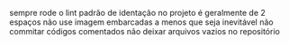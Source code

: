 sempre rode o lint
padrão de identação no projeto é geralmente de 2 espaços
não use imagem embarcadas a menos que seja inevitável
não commitar códigos comentados
não deixar arquivos vazios no repositório
